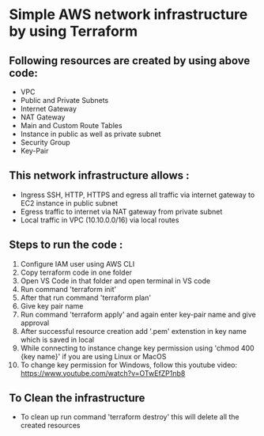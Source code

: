 
# Simple AWS network infrastructure by using Terraform



## Following resources are created by using above code:

- VPC
- Public and Private Subnets
- Internet Gateway
- NAT Gateway
- Main and Custom Route Tables
- Instance in public as well as private subnet
- Security Group
- Key-Pair



## This network infrastructure allows :

- Ingress SSH, HTTP, HTTPS and egress all traffic via internet gateway to EC2 instance in public subnet
- Egress traffic to internet via NAT gateway from private subnet
- Local traffic in VPC (10.10.0.0/16) via local routes

## Steps to run the code :

1. Configure IAM user using AWS CLI
2. Copy terraform code in one folder
3. Open VS Code in that folder and open terminal in VS code
4. Run command 'terraform init'
5. After that run command 'terraform plan'
6. Give key pair name
7. Run command 'terraform apply' and again enter key-pair name and give approval
8. After successful resource creation add '.pem' extenstion in key name which is saved in local
9. While connecting to instance change key permission using 'chmod 400 {key name}' if you are using Linux or MacOS
10. To change key permission for Windows, follow this youtube video:
https://www.youtube.com/watch?v=OTwEfZP1nb8



    
## To Clean the  infrastructure

- To clean up run command 'terraform destroy' this will delete all the created resources



